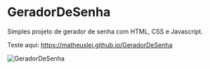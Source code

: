 # GeradorDeSenha
Simples projeto de gerador de senha com HTML, CSS e Javascript. 

Teste aqui: https://matheuslei.github.io/GeradorDeSenha

![GeradorDeSenha](https://user-images.githubusercontent.com/65515537/176733412-2998d82a-f0b3-4412-a243-483401eff0b7.gif)
